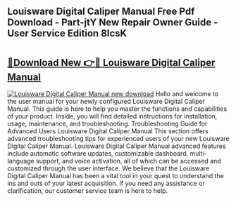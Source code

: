 ## Louisware Digital Caliper Manual Free Pdf Download - Part-jtY New Repair Owner Guide - User Service Edition 8IcsK

# <h2><a href="http://bc38870.oget.top/?id=Louisware+Digital+Caliper+Manual">🔗Download New 👉🔴 Louisware Digital Caliper Manual</a></h2>

[![Louisware Digital Caliper Manual new download](https://i.imgur.com/5g1atiW.png)](http://bc38870.oget.top/?id=Louisware+Digital+Caliper+Manual)
Hello and welcome to the user manual for your newly configured Louisware Digital Caliper Manual. This guide is here to help you master the functions and capabilities of your product. Inside, you will find detailed instructions for installation, usage, maintenance, and troubleshooting. Troubleshooting Guide for Advanced Users Louisware Digital Caliper Manual This section offers advanced troubleshooting tips for experienced users of your new Louisware Digital Caliper Manual. Louisware Digital Caliper Manual advanced features include automatic software updates, customizable dashboard, multi-language support, and voice activation, all of which can be accessed and customized through the user interface. We believe that the Louisware Digital Caliper Manual has been a vital tool in your quest to understand the ins and outs of your latest acquisition. If you need any assistance or clarification, our customer service team is here to help.
